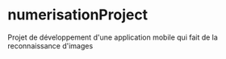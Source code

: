 # numerisationProject
Projet de développement d'une application mobile qui fait de la reconnaissance d'images
